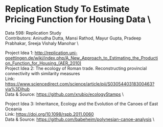 # Replication Study To Estimate Pricing Function for Housing Data \

Data 598: Replication Study \
Contributors: Anirudha Dutta, Mansi Rathod, Mayur Gupta, Pradeep Prabhakar, Sreeja Vishaly Manohar \ 

Project Idea 1: http://replication.uni-goettingen.de/wiki/index.php/A_New_Approach_to_Estimating_the_Production_Function_for_Housing_(AER_2010)
\
Project Idea 2: The ecology of Roman trade. Reconstructing provincial connectivity with similarity measures \
Link:  https://www.sciencedirect.com/science/article/pii/S0305440318300463?via%3Dihub \
Data & Source: https://github.com/xrubio/ecologyStamps \

Project Idea 3: Inheritance, Ecology and the Evolution of the Canoes of East Oceania\
Link:  https://doi.org/10.1098/rspb.2011.0060 \
Data & Source: https://github.com/babeheim/polynesian-canoe-analysis \

